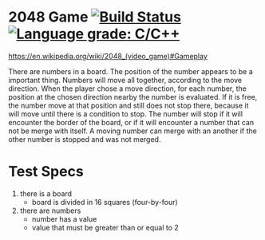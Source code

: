 # 2048 Game [![Build Status][ci_img]][ci_link] [![Language grade: C/C++][cq_img]][cq_link]
[ci_link]: https://travis-ci.org/campisano/cpp_tdd_2048_game
[ci_img]: https://travis-ci.org/campisano/cpp_tdd_2048_game.svg?branch=master "Continuous Integration"
[cq_link]: https://lgtm.com/projects/g/campisano/cpp_tdd_2048_game/context:cpp
[cq_img]: https://img.shields.io/lgtm/grade/cpp/g/campisano/cpp_tdd_2048_game.svg?logo=lgtm&logoWidth=18 "Code Quality"

https://en.wikipedia.org/wiki/2048_(video_game)#Gameplay

There are numbers in a board. The position of the number appears to be a important thing. Numbers will move all together, according to the move direction. When the player chose a move direction, for each number, the position at the chosen direction nearby the number is evaluated. If it is free, the number move at that position and still does not stop there, because it will move until there is a condition to stop. The number will stop if it will encounter the border of the board, or if it will encounter a number that can not be merge with itself. A moving number can merge with an another if the other number is stopped and was not merged.

# Test Specs

1) there is a board
    - board is divided in 16 squares (four-by-four)
0) there are numbers
    - number has a value
    - value that must be greater than or equal to 2
